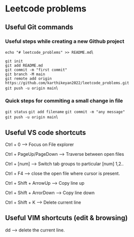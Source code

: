 # Leetcode problems

## Useful Git commands

### Useful steps while creating a new Github project

`echo "# leetcode_problems" >> README.md`\

`git init`\
`git add README.md`\
`git commit -m "first commit"`\
`git branch -M main`\
`git remote add origin https://github.com/karthikeyan2022/leetcode_problems.git`\
`git push -u origin main`\

### Quick steps for commiting a small change in file

`git status`
`git add filename`
`git commit -m "any message"`\
`git push -u origin main`\

## Useful VS code shortcuts

Ctrl + 0 --> Focus on File explorer

Ctrl + PageUp/PageDown --> Traverse between open files

Ctrl + [num] --> Switch tab groups to particular [num] 1,2..

Ctrl + F4 --> close the open file where cursor is present.

Ctrl + Shift + ArrowUp --> Copy line up

Ctrl + Shift + ArrorDown --> Copy line down

Ctrl + Shift + K --> Delete current line

## Useful VIM shortcuts (edit & browsing)

dd --> delete the current line.
